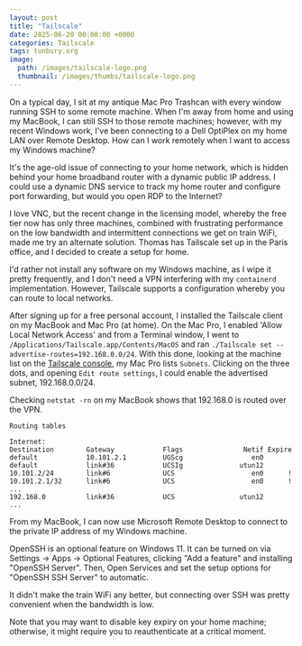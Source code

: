 ```yaml
---
layout: post
title: "Tailscale"
date: 2025-06-20 00:00:00 +0000
categories: Tailscale
tags: tunbury.org
image:
  path: /images/tailscale-logo.png
  thumbnail: /images/thumbs/tailscale-logo.png
---
```


On a typical day, I sit at my antique Mac Pro Trashcan with every window running SSH to some remote machine. When I'm away from home and using my MacBook, I can still SSH to those remote machines; however, with my recent Windows work, I've been connecting to a Dell OptiPlex on my home LAN over Remote Desktop. How can I work remotely when I want to access my Windows machine?

It's the age-old issue of connecting to your home network, which is hidden behind your home broadband router with a dynamic public IP address. I could use a dynamic DNS service to track my home router and configure port forwarding, but would you open RDP to the Internet?

I love VNC, but the recent change in the licensing model, whereby the free tier now has only three machines, combined with frustrating performance on the low bandwidth and intermittent connections we get on train WiFi, made me try an alternate solution. Thomas has Tailscale set up in the Paris office, and I decided to create a setup for home.

I'd rather not install any software on my Windows machine, as I wipe it pretty frequently, and I don't need a VPN interfering with my `containerd` implementation. However, Tailscale supports a configuration whereby you can route to local networks.

After signing up for a free personal account, I installed the Tailscale client on my MacBook and Mac Pro (at home). On the Mac Pro, I enabled 'Allow Local Network Access' and from a Terminal window, I went to `/Applications/Tailscale.app/Contents/MacOS` and ran `./Tailscale set --advertise-routes=192.168.0.0/24`. With this done, looking at the machine list on the [Tailscale console](https://login.tailscale.com/admin/machines), my Mac Pro lists `Subnets`. Clicking on the three dots, and opening `Edit route settings`, I could enable the advertised subnet, 192.168.0.0/24.

Checking `netstat -rn` on my MacBook shows that 192.168.0 is routed over the VPN.

```
Routing tables

Internet:
Destination        Gateway            Flags               Netif Expire
default            10.101.2.1         UGScg                 en0
default            link#36            UCSIg              utun12
10.101.2/24        link#6             UCS                   en0      !
10.101.2.1/32      link#6             UCS                   en0      !
...
192.168.0          link#36            UCS                utun12
...
```

From my MacBook, I can now use Microsoft Remote Desktop to connect to the private IP address of my Windows machine.

OpenSSH is an optional feature on Windows 11. It can be turned on via Settings -> Apps -> Optional Features, clicking "Add a feature" and installing "OpenSSH Server". Then, Open Services and set the setup options for "OpenSSH SSH Server" to automatic.

It didn't make the train WiFi any better, but connecting over SSH was pretty convenient when the bandwidth is low.

Note that you may want to disable key expiry on your home machine; otherwise, it might require you to reauthenticate at a critical moment.
